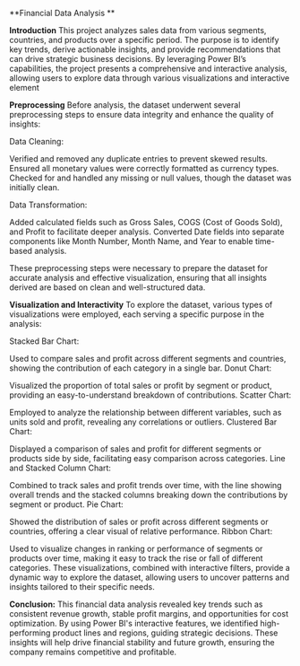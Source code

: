 **Financial Data Analysis **

**Introduction**
This project analyzes sales data from various segments, countries, and products over a specific period. The purpose is to identify key trends, derive actionable insights, and provide recommendations that can drive strategic business decisions. By leveraging Power BI’s capabilities, the project presents a comprehensive and interactive analysis, allowing users to explore data through various visualizations and interactive element

**Preprocessing**
Before analysis, the dataset underwent several preprocessing steps to ensure data integrity and enhance the quality of insights:

Data Cleaning:

Verified and removed any duplicate entries to prevent skewed results.
Ensured all monetary values were correctly formatted as currency types.
Checked for and handled any missing or null values, though the dataset was initially clean.

Data Transformation:

Added calculated fields such as Gross Sales, COGS (Cost of Goods Sold), and Profit to facilitate deeper analysis.
Converted Date fields into separate components like Month Number, Month Name, and Year to enable time-based analysis.

These preprocessing steps were necessary to prepare the dataset for accurate analysis and effective visualization, ensuring that all insights derived are based on clean and well-structured data.

**Visualization and Interactivity**
To explore the dataset, various types of visualizations were employed, each serving a specific purpose in the analysis:

Stacked Bar Chart:

Used to compare sales and profit across different segments and countries, showing the contribution of each category in a single bar.
Donut Chart:

Visualized the proportion of total sales or profit by segment or product, providing an easy-to-understand breakdown of contributions.
Scatter Chart:

Employed to analyze the relationship between different variables, such as units sold and profit, revealing any correlations or outliers.
Clustered Bar Chart:

Displayed a comparison of sales and profit for different segments or products side by side, facilitating easy comparison across categories.
Line and Stacked Column Chart:

Combined to track sales and profit trends over time, with the line showing overall trends and the stacked columns breaking down the contributions by segment or product.
Pie Chart:

Showed the distribution of sales or profit across different segments or countries, offering a clear visual of relative performance.
Ribbon Chart:

Used to visualize changes in ranking or performance of segments or products over time, making it easy to track the rise or fall of different categories.
These visualizations, combined with interactive filters, provide a dynamic way to explore the dataset, allowing users to uncover patterns and insights tailored to their specific needs.

**Conclusion:**
This financial data analysis revealed key trends such as consistent revenue growth, stable profit margins, and opportunities for cost optimization. By using Power BI's interactive features, we identified high-performing product lines and regions, guiding strategic decisions. These insights will help drive financial stability and future growth, ensuring the company remains competitive and profitable.

